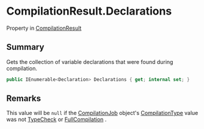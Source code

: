 # CompilationResult.Declarations

Property in [CompilationResult](/docs/api/csharp/yarn.compiler.compilationresult.md)

## Summary


Gets the collection of variable declarations that were found during
compilation.


```csharp
public IEnumerable<Declaration> Declarations { get; internal set; }
```

## Remarks


This value will be  <code>null</code>  if the  <a href="yarn.compiler.compilationjob.md">CompilationJob</a>  object's  <a href="yarn.compiler.compilationjob.compilationtype.md">CompilationType</a>  value was not  <a href="yarn.compiler.compilationjob.type.typecheck.md">TypeCheck</a>  or  <a href="yarn.compiler.compilationjob.type.fullcompilation.md">FullCompilation</a> .


